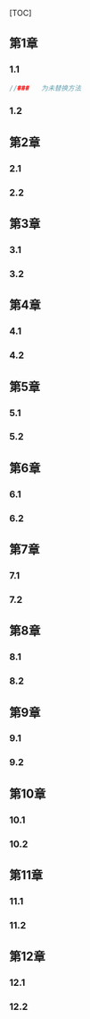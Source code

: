 [TOC]

## 第1章 

### 1.1 



```java
//###	为未替换方法

```



### 1.2 



## 第2章 

### 2.1



### 2.2



## 第3章 

### 3.1 



### 3.2



## 第4章 

### 4.1 



### 4.2 



## 第5章 

### 5.1



### 5.2



## 第6章 

### 6.1 



### 6.2



## 第7章 

### 7.1 



### 7.2 



## 第8章 

### 8.1



### 8.2



## 第9章 

### 9.1 



### 9.2



## 第10章 

### 10.1 



### 10.2 



## 第11章 

### 11.1



### 11.2



## 第12章 

### 12.1 



### 12.2

